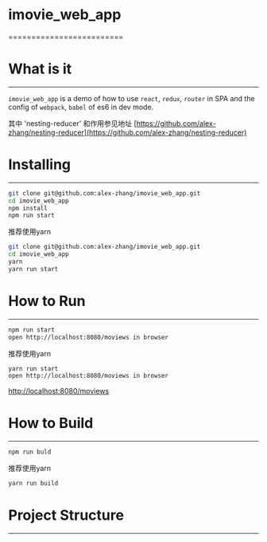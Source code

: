 # imovie_web_app
=========================

# What is it
----------------------

`imovie_web_app` is a demo of how to use `react`, `redux`, `router` in SPA and the config of `webpack`, `babel` of es6 in dev mode.

其中 'nesting-reducer' 和作用参见地址 [https://github.com/alex-zhang/nesting-reducer](https://github.com/alex-zhang/nesting-reducer)

# Installing
----------------------

``` bash
git clone git@github.com:alex-zhang/imovie_web_app.git
cd imovie_web_app
npm install
npm run start
```

推荐使用yarn

```bash
git clone git@github.com:alex-zhang/imovie_web_app.git
cd imovie_web_app
yarn
yarn run start
```

# How to Run
----------------------

```bash
npm run start
open http://localhost:8080/moviews in browser
```

推荐使用yarn

```bash
yarn run start
open http://localhost:8080/moviews in browser
```

[http://localhost:8080/moviews](http://localhost:8080/moviews)

# How to Build
----------------------

```bash
npm run buld
```

推荐使用yarn

```bash
yarn run build
```

# Project Structure
----------------------
